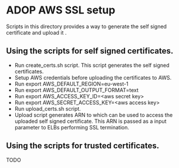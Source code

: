 # ADOP AWS SSL setup 

Scripts in this directory provides a way to generate the self signed certificate and upload it .


## Using the scripts for self signed certificates.

* Run create_certs.sh script. This script generates the self signed certificates.
* Setup AWS credentials before uploading the certificates to AWS.
 * Run export AWS_DEFAULT_REGION=eu-west-1
 * Run export AWS_DEFAULT_OUTPUT_FORMAT=text
 * Run export AWS_ACCESS_KEY_ID=\<aws secret key\>
 * Run export AWS_SECRET_ACCESS_KEY=\<aws access key\> 
 * Run upload_certs.sh script. 
* Upload script generates ARN to which can be used to access the uploaded self signed certificate. This ARN is passed as a input parameter to ELBs performing SSL termination. 

## Using the scripts for trusted certificates.
TODO
